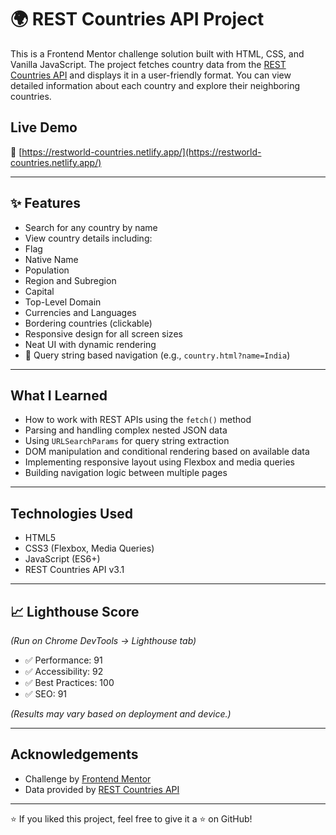 # 🌍 REST Countries API Project

This is a Frontend Mentor challenge solution built with HTML, CSS, and Vanilla JavaScript. The project fetches country data from the [REST Countries API](https://restcountries.com/) and displays it in a user-friendly format. You can view detailed information about each country and explore their neighboring countries.

##  Live Demo

🔗 [https://restworld-countries.netlify.app/](https://restworld-countries.netlify.app/)

---

## ✨ Features

-  Search for any country by name
-  View country details including:
  - Flag
  - Native Name
  - Population
  - Region and Subregion
  - Capital
  - Top-Level Domain
  - Currencies and Languages
  - Bordering countries (clickable)
-  Responsive design for all screen sizes
-  Neat UI with dynamic rendering
- 🔄 Query string based navigation (e.g., `country.html?name=India`)

---

##  What I Learned

- How to work with REST APIs using the `fetch()` method
- Parsing and handling complex nested JSON data
- Using `URLSearchParams` for query string extraction
- DOM manipulation and conditional rendering based on available data
- Implementing responsive layout using Flexbox and media queries
- Building navigation logic between multiple pages

---

##  Technologies Used

- HTML5  
- CSS3 (Flexbox, Media Queries)  
- JavaScript (ES6+)  
- REST Countries API v3.1  

---
## 📈 Lighthouse Score

_(Run on Chrome DevTools → Lighthouse tab)_

- ✅ Performance: 91 
- ✅ Accessibility: 92 
- ✅ Best Practices: 100  
- ✅ SEO: 91

_(Results may vary based on deployment and device.)_

---

## Acknowledgements

- Challenge by [Frontend Mentor](https://www.frontendmentor.io/challenges/rest-countries-api-with-color-theme-switcher-5cacc469fec04111f7b848ca)  
- Data provided by [REST Countries API](https://restcountries.com/)

---
⭐ If you liked this project, feel free to give it a ⭐ on GitHub!
